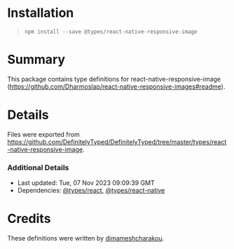 # Installation
> `npm install --save @types/react-native-responsive-image`

# Summary
This package contains type definitions for react-native-responsive-image (https://github.com/Dharmoslap/react-native-responsive-images#readme).

# Details
Files were exported from https://github.com/DefinitelyTyped/DefinitelyTyped/tree/master/types/react-native-responsive-image.

### Additional Details
 * Last updated: Tue, 07 Nov 2023 09:09:39 GMT
 * Dependencies: [@types/react](https://npmjs.com/package/@types/react), [@types/react-native](https://npmjs.com/package/@types/react-native)

# Credits
These definitions were written by [dimameshcharakou](https://github.com/dimameshcharakou).
